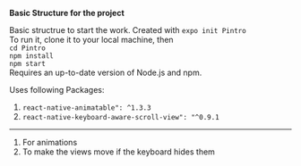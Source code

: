 **Basic Structure for the project**

Basic structrue to start the work. Created with `expo init Pintro`  <br>
To run it, clone it to your local machine, then <br>
 `cd Pintro`  <br>
 `npm install` <br>
 `npm start` <br>
 Requires an up-to-date version of Node.js and npm.
 


Uses following Packages: <br>
1) ` react-native-animatable": ^1.3.3 ` <br>
2) `react-native-keyboard-aware-scroll-view": "^0.9.1`

----------------------------------------

1) For animations
2) To make the views move if the keyboard hides them
